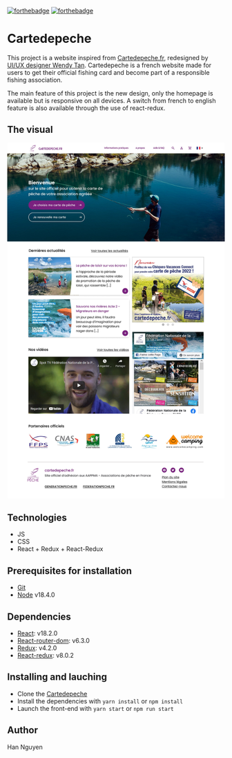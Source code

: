 [![forthebadge](https://forthebadge.com/images/badges/made-with-javascript.svg)](https://forthebadge.com) [![forthebadge](https://forthebadge.com/images/badges/uses-css.svg)](https://forthebadge.com)

# Cartedepeche

This project is a website inspired from [Cartedepeche.fr](https://www.cartedepeche.fr), redesigned by [UI/UX designer Wendy Tan](https://www.behance.net/wendytan7). Cartedepeche is a french website made for users to get their official fishing card and become part of a responsible fishing association.

The main feature of this project is the new design, only the homepage is available but is responsive on all devices. A switch from french to english feature is also available through the use of react-redux.

## The visual

![Visual made by Wendy Tan](https://raw.githubusercontent.com/Mimi1706/Cartedepeche-Website/main/Maquette.jpg)

## Technologies

- JS
- CSS
- React + Redux + React-Redux

## Prerequisites for installation

- [Git](https://git-scm.com)
- [Node](https://nodejs.org/en/) v18.4.0

## Dependencies

- [React](https://reactjs.org): v18.2.0
- [React-router-dom](https://reactrouter.com/web/guides/quick-start): v6.3.0
- [Redux](https://redux.js.org): v4.2.0
- [React-redux](https://react-redux.js.org): v8.0.2

## Installing and lauching

- Clone the [Cartedepeche](https://github.com/Mimi1706/Cartedepeche-Website)
- Install the dependencies with `yarn install` or `npm install`
- Launch the front-end with `yarn start` or `npm run start`

## Author

Han Nguyen
